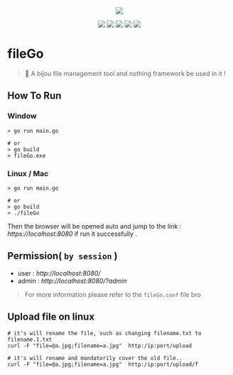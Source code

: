 <p align="center">
	<a href=""><img src="https://ishacker.net/2020/06/21/image-repo/Go/project/fileGo/logo/fileGo-logo-screely.png"></a>
	<p align="center">
		<img src="https://github.com/YUbuntu0109/fileGo/workflows/Go/badge.svg"></img>
		<img src="https://goreportcard.com/badge/github.com/YUbuntu0109/fileGo"></img>
		<img src="https://img.shields.io/github/commit-activity/m/google-golang/fileGo?color=ff69b4"></img>
		<img src="https://img.shields.io/github/repo-size/google-golang/fileGo"></img>
		<img src="https://img.shields.io/github/license/google-golang/fileGo.svg"></img>
	</p>
</p>


# fileGo
> 📁 A bijou file management tool and nothing framework be used in it !


## How To Run
### Window
```shell script
> go run main.go   

# or
> go build
> fileGo.exe
```
### Linux / Mac
```shell script
> go run main.go

# or
> go build
> ./fileGo
```

Then the browser will be opened auto and jump to the link : *https://localhost:8080* if run it successfully .


## Permission( `by session` )
* user : *http://localhost:8080/*
* admin : *http://localhost:8080/?admin*
> For more information please refer to the `fileGo.conf` file bro


## Upload file on linux
```shell script
# it's will rename the file, such as changing filename.txt to filename.1.txt 
curl -F "file=@a.jpg;filename=a.jpg"  http:/ip:port/upload

# it's will rename and mandatorily cover the old file..
curl -F "file=@a.jpg;filename=a.jpg"  http:/ip:port/upload/f
```
